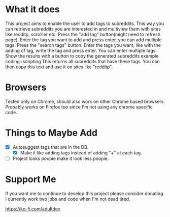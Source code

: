 # What it does
This project aims to enable the user to add tags to subreddits. This way you can retrieve subreddits you are interested in and multiview them with sites like redditp, scrolller etc.
Press the "add tag" button(might need to refresh page). Enter the tag you want to add and press enter, you can add multiple tags.
Press the "search tags" button. Enter the tags you want, like with the adding of tag, write the tag and press enter. You can enter multiple tags.
Show the results with a button to copy the generated subreddits example coding+scripting
This returns all subreddits that have these tags. You can then copy this text and use it on sites like "redditp".

# Browsers
Tested only on Chrome, should also work on other Chrome based browsers.
Probably works on Firefox too since I'm not using any chrome specific code.

# Things to Maybe Add
- [x] Autosuggest tags that are in the DB.
  - [x] Make it like adding tags instead of adding "+" at each tag.   
- [ ] Project looks poopie make it look less poopie.

# Support Me
If you want me to continue to develop this project please consider donating. I currently work two jobs and code when I'm not dead tired.

https://ko-fi.com/adultdev
